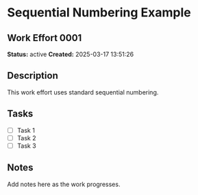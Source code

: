 # Sequential Numbering Example

## Work Effort 0001

**Status:** active
**Created:** 2025-03-17 13:51:26

## Description

This work effort uses standard sequential numbering.

## Tasks

- [ ] Task 1
- [ ] Task 2
- [ ] Task 3

## Notes

Add notes here as the work progresses.

